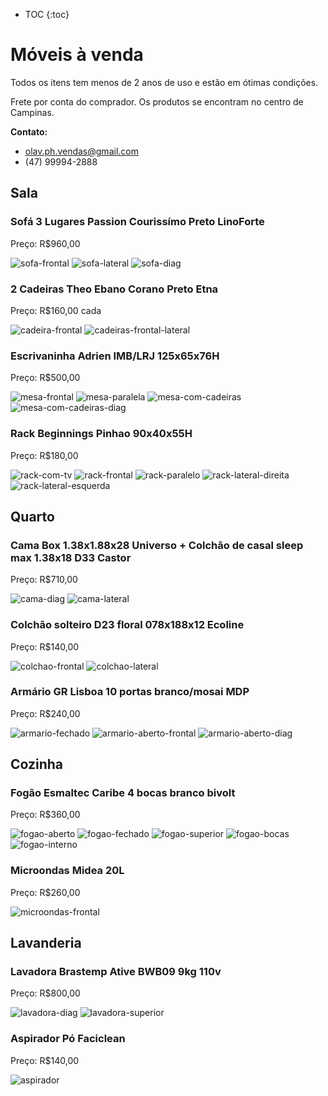 * TOC
{:toc}

# Móveis à venda

Todos os itens tem menos de 2 anos de uso e estão em ótimas condições.

Frete por conta do comprador. Os produtos se encontram no centro de Campinas.

**Contato:**
* olav.ph.vendas@gmail.com
* (47) 99994-2888

## Sala

### Sofá 3 Lugares Passion Courissímo Preto LinoForte

Preço: R$960,00

![sofa-frontal](/fotos/sofa-frontal.jpg)
![sofa-lateral](/fotos/sofa-lateral.jpg)
![sofa-diag](/fotos/sofa-diag.jpg)

### 2 Cadeiras Theo Ebano Corano Preto Etna

Preço: R$160,00 cada

![cadeira-frontal](/fotos/cadeira-frontal.jpg)
![cadeiras-frontal-lateral](/fotos/cadeiras-frontal-lateral.jpg)

### Escrivaninha Adrien IMB/LRJ 125x65x76H

Preço: R$500,00

![mesa-frontal](/fotos/mesa-frontal.jpg)
![mesa-paralela](/fotos/mesa-paralela.jpg)
![mesa-com-cadeiras](/fotos/mesa-com-cadeiras.jpg)
![mesa-com-cadeiras-diag](/fotos/mesa-com-cadeiras-diag.jpg)

### Rack Beginnings Pinhao 90x40x55H

Preço: R$180,00

![rack-com-tv](/fotos/rack-com-tv.jpg)
![rack-frontal](/fotos/rack-frontal.jpg)
![rack-paralelo](/fotos/rack-paralelo.jpg)
![rack-lateral-direita](/fotos/rack-lateral-direita.jpg)
![rack-lateral-esquerda](/fotos/rack-lateral-esquerda.jpg)


## Quarto

### Cama Box 1.38x1.88x28 Universo + Colchão de casal sleep max 1.38x18 D33 Castor

Preço: R$710,00

![cama-diag](/fotos/cama-diag.jpg)
![cama-lateral](/fotos/cama-lateral.jpg)

### Colchão solteiro D23 floral 078x188x12 Ecoline

Preço: R$140,00

![colchao-frontal](/fotos/colchao-frontal.jpg)
![colchao-lateral](/fotos/colchao-lateral.jpg)

### Armário GR Lisboa 10 portas branco/mosai MDP

Preço: R$240,00

![armario-fechado](/fotos/armario-fechado.jpg)
![armario-aberto-frontal](/fotos/armario-aberto-frontal.jpg)
![armario-aberto-diag](/fotos/armario-aberto-diag.jpg)


## Cozinha

### Fogão Esmaltec Caribe 4 bocas branco bivolt

Preço: R$360,00

![fogao-aberto](/fotos/fogao-aberto.jpg)
![fogao-fechado](/fotos/fogao-fechado.jpg)
![fogao-superior](/fotos/fogao-superior.jpg)
![fogao-bocas](/fotos/fogao-bocas.jpg)
![fogao-interno](/fotos/fogao-interno.jpg)

### Microondas Midea 20L

Preço: R$260,00

![microondas-frontal](/fotos/microondas-frontal.jpg)

## Lavanderia

### Lavadora Brastemp Ative BWB09 9kg 110v

Preço: R$800,00

![lavadora-diag](/fotos/lavadora-diag.jpg)
![lavadora-superior](/fotos/lavadora-superior.jpg)

### Aspirador Pó Faciclean

Preço: R$140,00

![aspirador](/fotos/aspirador.jpg)
